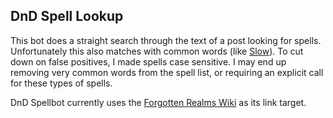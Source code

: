 ## DnD Spell Lookup ##

This bot does a straight search through the text of a post looking for spells.  Unfortunately
this also matches with common words (like
[Slow](http://forgottenrealms.wikia.com/wiki/Slow)).
To cut down on false positives, I made spells case sensitive.  I may end up removing
very common words from the spell list, or requiring an explicit call for these types of spells.

DnD Spellbot currently uses the
[Forgotten Realms Wiki](http://forgottenrealms.wikia.com/wiki/Main_Page)
as its link target.
